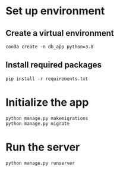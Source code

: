 # Set up environment
## Create a virtual environment
```
conda create -n db_app python=3.8
```
## Install required packages
```
pip install -r requirements.txt
```
# Initialize the app
```
python manage.py makemigrations
python manage.py migrate
```
# Run the server
```
python manage.py runserver
```